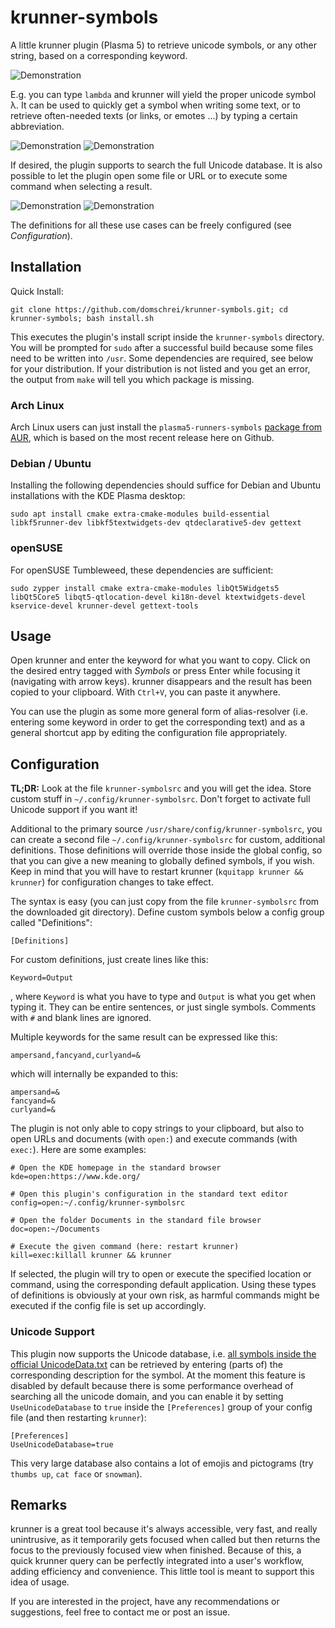 # krunner-symbols

A little krunner plugin (Plasma 5) to retrieve unicode symbols, or any other string, based on a corresponding keyword.

![Demonstration](https://raw.githubusercontent.com/domschrei/krunner-symbols/master/img/demonstration1.png)

E.g. you can type `lambda` and krunner will yield the proper unicode symbol λ. It can be used to quickly get a symbol when writing some text, or to retrieve often-needed texts (or links, or emotes ...) by typing a certain abbreviation.

![Demonstration](https://raw.githubusercontent.com/domschrei/krunner-symbols/master/img/demonstration2.png)
![Demonstration](https://raw.githubusercontent.com/domschrei/krunner-symbols/master/img/demonstration3.png)

If desired, the plugin supports to search the full Unicode database. It is also possible to let the plugin open some file or URL or to execute some command when selecting a result. 

![Demonstration](https://raw.githubusercontent.com/domschrei/krunner-symbols/master/img/demonstration4.png)
![Demonstration](https://raw.githubusercontent.com/domschrei/krunner-symbols/master/img/demonstration5.png)

The definitions for all these use cases can be freely configured (see *Configuration*).

## Installation

Quick Install:

```
git clone https://github.com/domschrei/krunner-symbols.git; cd krunner-symbols; bash install.sh
```

This executes the plugin's install script inside the `krunner-symbols` directory. You will be prompted for `sudo` after a successful build because some files need to be written into `/usr`. Some dependencies are required, see below for your distribution. If your distribution is not listed and you get an error, the output from `make` will tell you which package is missing.

### Arch Linux 

Arch Linux users can just install the `plasma5-runners-symbols` [package from AUR](https://aur.archlinux.org/packages/plasma5-runners-symbols/ "link to AUR package"), which is based on the most recent release here on Github.

### Debian / Ubuntu

Installing the following dependencies should suffice for Debian and Ubuntu installations with the KDE Plasma desktop:

``` 
sudo apt install cmake extra-cmake-modules build-essential libkf5runner-dev libkf5textwidgets-dev qtdeclarative5-dev gettext
```

### openSUSE

For openSUSE Tumbleweed, these dependencies are sufficient:

```
sudo zypper install cmake extra-cmake-modules libQt5Widgets5 libQt5Core5 libqt5-qtlocation-devel ki18n-devel ktextwidgets-devel kservice-devel krunner-devel gettext-tools
```

## Usage

Open krunner and enter the keyword for what you want to copy. Click on the desired entry tagged with *Symbols* or press Enter while focusing it (navigating with arrow keys). krunner disappears and the result has been copied to your clipboard. With `Ctrl+V`, you can paste it anywhere.

You can use the plugin as some more general form of alias-resolver (i.e. entering some keyword in order to get the corresponding text) and as a general shortcut app by editing the configuration file appropriately.

## Configuration

**TL;DR:** Look at the file `krunner-symbolsrc` and you will get the idea. Store custom stuff in `~/.config/krunner-symbolsrc`. Don't forget to activate full Unicode support if you want it!

Additional to the primary source `/usr/share/config/krunner-symbolsrc`, you can create a second file `~/.config/krunner-symbolsrc` for custom, additional definitions. Those definitions will override those inside the global config, so that you can give a new meaning to globally defined symbols, if you wish. Keep in mind that you will have to restart krunner (`kquitapp krunner && krunner`) for configuration changes to take effect.

The syntax is easy (you can just copy from the file `krunner-symbolsrc` from the downloaded git directory). Define custom symbols below a config group called "Definitions":
```
[Definitions]
```
For custom definitions, just create lines like this:
```
Keyword=Output
```
, where `Keyword` is what you have to type and `Output` is what you get when typing it. They can be entire sentences, or just single symbols. Comments with `#` and blank lines are ignored.

Multiple keywords for the same result can be expressed like this:
```
ampersand,fancyand,curlyand=&
```
which will internally be expanded to this:
```
ampersand=&
fancyand=&
curlyand=&
```

The plugin is not only able to copy strings to your clipboard, but also to open URLs and documents (with `open:`) and execute commands (with  `exec:`). Here are some examples:

```
# Open the KDE homepage in the standard browser
kde=open:https://www.kde.org/

# Open this plugin's configuration in the standard text editor
config=open:~/.config/krunner-symbolsrc

# Open the folder Documents in the standard file browser
doc=open:~/Documents

# Execute the given command (here: restart krunner)
kill=exec:killall krunner && krunner
```

If selected, the plugin will try to open or execute the specified location or command, using the corresponding default application. Using these types of definitions is obviously at your own risk, as harmful commands might be executed if the config file is set up accordingly.

### Unicode Support

This plugin now supports the Unicode database, i.e. [all symbols inside the official UnicodeData.txt](http://www.unicode.org/Public/UCD/latest/ucd/UnicodeData.txt) can be retrieved by entering (parts of) the corresponding description for the symbol. At the moment this feature is disabled by default because there is some performance overhead of searching all the unicode domain, and you can enable it by setting `UseUnicodeDatabase` to `true` inside the `[Preferences]` group of your config file (and then restarting `krunner`):

```
[Preferences]
UseUnicodeDatabase=true
```

This very large database also contains a lot of emojis and pictograms (try `thumbs up`, `cat face` or `snowman`).

## Remarks

krunner is a great tool because it's always accessible, very fast, and really unintrusive, as it temporarily gets focused when called but then returns the focus to the previously focused view when finished. Because of this, a quick krunner query can be perfectly integrated into a user's workflow, adding efficiency and convenience. This little tool is meant to support this idea of usage.

If you are interested in the project, have any recommendations or suggestions, feel free to contact me or post an issue.
